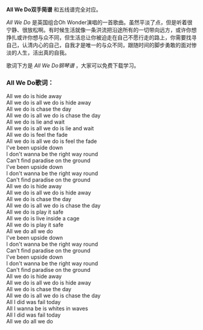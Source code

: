 

**All We Do双手简谱** 和五线谱完全对应。

_All We Do_ 是英国组合Oh
Wonder演唱的一首歌曲。虽然平淡了点，但是听着很宁静、很放松啊。有时候生活就像一条洪流把沿途所有的一切带向远方，或许你想挣扎或许你想与众不同，但生活总让你被迫走在自己不愿行走的路上，你需要找寻自己，认清内心的自己，自我才是唯一的与众不同，跟随时间的脚步勇敢的面对惨淡的人生，活出真的自我。

歌词下方是 _All We Do钢琴谱_ ，大家可以免费下载学习。

### All We Do歌词：

All we do is hide away  
All we do is all we do is hide away  
All we do is chase the day  
All we do is all we do is chase the day  
All we do is lie and wait  
All we do is all we do is lie and wait  
All we do is feel the fade  
All we do is all we do is feel the fade  
I've been upside down  
I don't wanna be the right way round  
Can't find paradise on the ground  
I've been upside down  
I don't wanna be the right way round  
Can't find paradise on the ground  
All we do is hide away  
All we do is all we do is hide away  
All we do is chase the day  
All we do is all we do is chase the day  
All we do is play it safe  
All we do is live inside a cage  
All we do is play it safe  
All we do all we do  
I've been upside down  
I don't wanna be the right way round  
Can't find paradise on the ground  
I've been upside down  
I don't wanna be the right way round  
Can't find paradise on the ground  
All we do is hide away  
All we do is all we do is hide away  
All we do is chase the day  
All we do is all we do is chase the day  
All I did was fail today  
All I wanna be is whites in waves  
All I did was fail today  
All we do all we do


